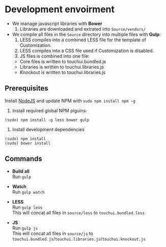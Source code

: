 # Development envoirment
* We manage javascript libraries with **Bower**
  1. Libraries are downloaded and extrated into ``Source/vendors/``
* We compile all files in the `Source` directory into multiple files with **Gulp**:
  1. LESS compiles into a combined LESS file for the template of Customization.
  1. LESS compiles into a CSS file used if Customization is disabled.
  1. JS files is combined into one file:
    - Core files is written to touchui.bundled.js
    - Libraries is written to touchui.libraries.js
    - Knockout is written to touchui.libraries.js


## Prerequisites
Install [NodeJS](http://www.nodejs.org/) and update NPM with ``sudo npm install npm -g``

1. Install required global NPM plguins:
```
(sudo) npm install -g less bower gulp
```

1. Install development dependencies
```
(sudo) npm install
(sudo) bower install
```

## Commands
- **Build all**  
Run `gulp`

- **Watch**  
Run `gulp watch`

- **LESS**  
Run `gulp less`  
This will concat all files in `source/less` to `touchui.bundled.less`

- **JS**  
Run `gulp js`  
This will concat all files in `source/js` to `touchui.bundled.js`/`touchui.libraries.js`/`touchui.knockout.js`
